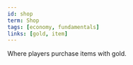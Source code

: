 ```yaml
---
id: shop
term: Shop
tags: [economy, fundamentals]
links: [gold, item]
---
```


Where players purchase items with gold.